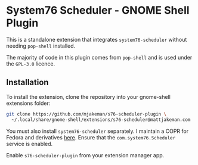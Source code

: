 # System76 Scheduler - GNOME Shell Plugin
This is a standalone extension that integrates `system76-scheduler` without
needing `pop-shell` installed.

The majority of code in this plugin comes from `pop-shell` and is used under
the `GPL-3.0` licence.

## Installation
To install the extension, clone the repository into your gnome-shell extensions folder:
```bash
git clone https://github.com/mjakeman/s76-scheduler-plugin \
  ~/.local/share/gnome-shell/extensions/s76-scheduler@mattjakeman.com
```

You must also install `system76-scheduler` separately. I maintain a COPR
for Fedora and derivatives [here](https://copr.fedorainfracloud.org/coprs/mjakeman/system76-scheduler/).
Ensure that the `com.system76.Scheduler` service is enabled.

Enable `s76-scheduler-plugin` from your extension manager app.
